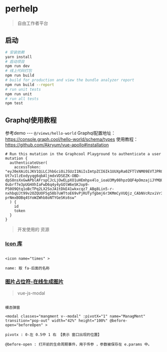 # perhelp

> 自由工作者平台

## 启动

``` bash
# 安装依赖
yarn install
# 启动项目
npm run dev
# 线上代码打包
npm run build
# build for production and view the bundle analyzer report
npm run build --report
# run unit tests
npm run unit
# run all tests
npm test
```

## Graphql使用教程
参考demo --- `@/views/hello-world`
Graphql配置地址：https://console.graph.cool/hello-world/schema/types
使用教程：https://github.com/Akryum/vue-apollo#installation

```
# Run this mutation in the Graphcool Playground to authenticate a user
mutation {
  authenticateUser(
    accessToken: "eyJ0eXAiOiJKV1QiLCJhbGciOiJSUzI1NiIsImtpZCI6Ik1UUXpRa0ZFTlVNM09EVTJPRGM1UmpFd01UbERNREE0UWpBd1FrVTBNamcwTnpaRE1FSkRPQSJ9.eyJpc3MiOiJodHRwczovL2FuZHlsaXdyLmF1LmF1dGgwLmNvbS8iLCJzdWIiOiJhdXRoMHw1YWNiODNlYTkxYzQ1MTA3Y2U3YzcyMjQiLCJhdWQiOlsiaHR0cDovL2xvY2FsaG9zdDo4MDgwIiwiaHR0cHM6Ly9hbmR5bGl3ci5hdS5hdXRoMC5jb20vdXNlcmluZm8iXSwiaWF0IjoxNTIzMjg3MDI2LCJleHAiOjE1MjMyOTQyMjYsImF6cCI6IkY2MXVoV2Fjb3YwNEVqajJDSHRCVEgxbktzSU9pY3JiIiwic2NvcGUiOiJvcGVuaWQgZW1haWwifQ.VuhIrdJe-Ut7v1lzEodyyqg6qbAljmdxVDSEZK-OBD-dpS8nsXxGwAPblAFrspCJcLjOwELpXO1uHEmhpx4lo_ioaU3My08hpzQQF4pOmzajiJYMQOpBs0Exz_WgzJrNInDhLiqGX26y7qt0fO0lm_N-0ubrf7e3pUGHXhIaFwD6q4y4yGOlW6eSKJop9-P50O9Qtq1oBcTPq2LX2SoJA1tDkE41wkxcqz7_ABg8Lin5-r-nxhbqUJt99v2OZQUOF5g58b7uWTtoE69vPjRUTyfgbmj6r3KMmCyVUQjz_CAbNVcRzxiVr3-prNmxBOBq4SYoWZWhb8oNTYGeSKs6sw"
  ) {
    id
    token
  }
}
```

> 开发使用的 资源

### [Icon 库](https://fontawesome.com/icons)

```

<icon name="times" > 

name: 取 fa-后面的名称 

```

### [图片占位符-在线生成图片](https://tool.lu/imageholder/)

> vue-js-modal

```

模态弹窗

<modal classes="mangment v--modal" :pivotX="1" name="ManagMent" transition="pop-out" width="42%" height="100%" @before-open="beforeOpen" >

pivotx : 0-左 0.5中 1 右 【表示 窗口出现的位置】

@before-open : 打开前的生命周期事件，用于传参 ，参数被保存在 e.params 中。

```
